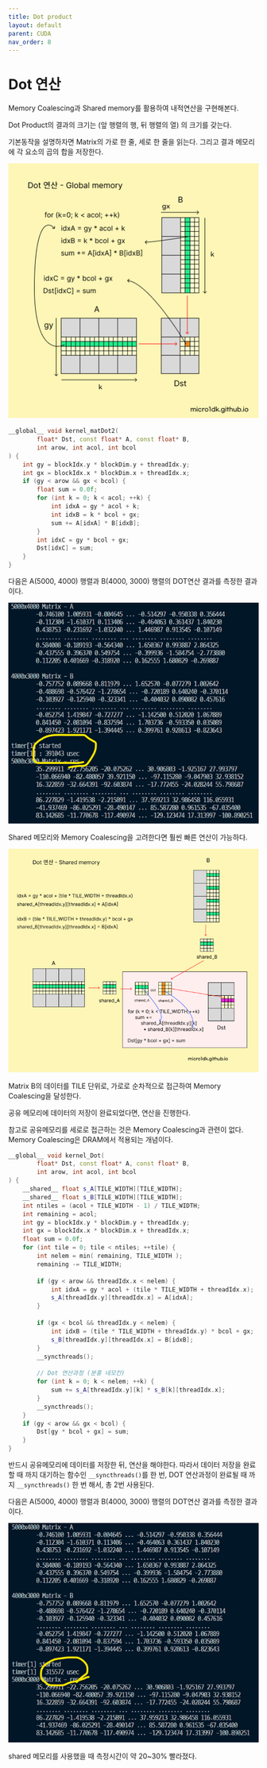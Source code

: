 ```yaml
---
title: Dot product
layout: default
parent: CUDA
nav_order: 8
---
```


# Dot 연산

Memory Coalescing과 Shared memory를 활용하여 내적연산을 구현해본다.

Dot Product의 결과의 크기는 (앞 행렬의 행, 뒤 행렬의 열) 의 크기를 갖는다.



기본동작을 설명하자면 Matrix의 가로 한 줄, 세로 한 줄을 읽는다. 그리고 결과 메모리에 각 요소의 곱의 합을 저장한다.

![](../../assets/images/cuda/dot_1.png)

```c++
__global__ void kernel_matDot2(
        float* Dst, const float* A, const float* B,
        int arow, int acol, int bcol
) {
    int gy = blockIdx.y * blockDim.y + threadIdx.y;
	int gx = blockIdx.x * blockDim.x + threadIdx.x;
    if (gy < arow && gx < bcol) { 
        float sum = 0.0f;
        for (int k = 0; k < acol; ++k) {
            int idxA = gy * acol + k;
            int idxB = k * bcol + gx;
            sum += A[idxA] * B[idxB];
        }
        int idxC = gy * bcol + gx;
        Dst[idxC] = sum;
    }
}
```



다음은 A(5000, 4000) 행렬과 B(4000, 3000) 행렬의 DOT연산 결과를 측정한 결과이다.

![](../../assets/images/cuda/dot_res1.png)





Shared 메모리와 Memory Coalescing을 고려한다면 훨씬 빠른 연산이 가능하다.



![](../../assets/images/cuda/dot_2.png)

Matrix B의 데이터를 TILE 단위로, 가로로 순차적으로 접근하여 Memory Coalescing을 달성한다.

공유 메모리에 데이터의 저장이 완료되었다면, 연산을 진행한다. 

참고로 공유메모리를 세로로 접근하는 것은 Memory Coalescing과 관련이 없다. Memory Coalescing은 DRAM에서 적용되는 개념이다.

```c++
__global__ void kernel_Dot(
        float* Dst, const float* A, const float* B,
        int arow, int acol, int bcol
) {
    __shared__ float s_A[TILE_WIDTH][TILE_WIDTH];
    __shared__ float s_B[TILE_WIDTH][TILE_WIDTH];
    int ntiles = (acol + TILE_WIDTH - 1) / TILE_WIDTH;
    int remaining = acol; 
    int gy = blockIdx.y * blockDim.y + threadIdx.y;
	int gx = blockIdx.x * blockDim.x + threadIdx.x;
    float sum = 0.0f;
    for (int tile = 0; tile < ntiles; ++tile) {
        int nelem = min( remaining, TILE_WIDTH );
        remaining -= TILE_WIDTH;

        if (gy < arow && threadIdx.x < nelem) {
            int idxA = gy * acol + (tile * TILE_WIDTH + threadIdx.x);
            s_A[threadIdx.y][threadIdx.x] = A[idxA];
        }

        if (gx < bcol && threadIdx.y < nelem) {
            int idxB = (tile * TILE_WIDTH + threadIdx.y) * bcol + gx;
            s_B[threadIdx.y][threadIdx.x] = B[idxB];
        }
        __syncthreads();
        
        // Dot 연산과정 (분홍 네모칸)
        for (int k = 0; k < nelem; ++k) {
            sum += s_A[threadIdx.y][k] * s_B[k][threadIdx.x];
        }
        __syncthreads();
    }
    if (gy < arow && gx < bcol) {
	    Dst[gy * bcol + gx] = sum;
    }
}
```

반드시 공유메모리에 데이터를 저장한 뒤, 연산을 해야한다. 따라서 데이터 저장을 완료할 때 까지 대기하는 함수인 `__syncthreads()`를 한 번, DOT 연산과정이 완료될 때 까지  `__syncthreads()` 한 번 해서, 총 2번 사용된다.



다음은 A(5000, 4000) 행렬과 B(4000, 3000) 행렬의 DOT연산 결과를 측정한 결과이다.

![](../../assets/images/cuda/dot_res2.png)

shared 메모리를 사용했을 때 측정시간이 약 20~30% 빨라졌다.